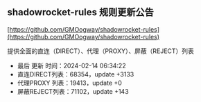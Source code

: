 ## shadowrocket-rules 规则更新公告

[https://github.com/GMOogway/shadowrocket-rules](https://github.com/GMOogway/shadowrocket-rules)

提供全面的直连（DIRECT）、代理（PROXY）、屏蔽（REJECT）列表
- 最后 更新 时间：2024-02-14 06:34:22
- 直连DIRECT列表：68354，update +3133
- 代理PROXY 列表：19413，update +0
- 屏蔽REJECT列表：71102，update +143